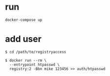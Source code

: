 # run

```
docker-compose up
```

# add user
```
$ cd /path/to/registryaccess

$ docker run --rm \
  --entrypoint htpasswd \
  registry:2 -Bbn mike 123456 >> auth/htpasswd
```  

